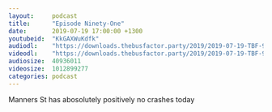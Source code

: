 ```yaml
---
layout:     podcast
title:      "Episode Ninety-One"
date:       2019-07-19 17:00:00 +1300
youtubeid:  "KkGAXWuKdfk"
audiodl:    "https://downloads.thebusfactor.party/2019/2019-07-19-TBF-91.mp3"
videodl:    "https://downloads.thebusfactor.party/2019/2019-07-19-TBF-91.mp4"
audiosize:  40936011
videosize:  1012899277
categories: podcast
---
```

Manners St has abosolutely positively no crashes today
